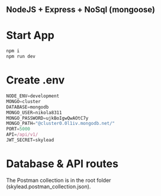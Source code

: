 ## NodeJS + Express + NoSql (mongoose)

# Start App
```js
npm i
npm run dev
```

# Create .env

```js
NODE_ENV=development
MONGO=cluster
DATABASE=mongodb
MONGO_USER=nikola8311
MONGO_PASSWORD=ujkBoIgwQwAOtC7y
MONGO_PATH="@cluster0.0l1iv.mongodb.net/"
PORT=5000
API=/api/v1/
JWT_SECRET=skylead
```

# Database & API routes

The Postman collection is in the root folder (skylead.postman_collection.json).
